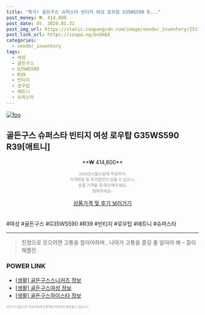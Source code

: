 ```yaml
--- 
title: "특가! 골든구스 슈퍼스타 빈티지 여성 로우탑 G35WS590 R..." 
post_money: ₩. 414,800 
post_date: dt. 2020.01.31 
post_img_url: https://static.coupangcdn.com/image/vendor_inventory/2517/7b65651ee3b273bd0981c19832fff09ef76cb5ca02b8a77b638e1caf133a.jpg 
post_link_url: https://coupa.ng/bnGmbX 
categories: 
  - vendor_inventory 
tags: 
  - 여성 
  - 골든구스 
  - G35WS590 
  - R39 
  - 빈티지 
  - 로우탑 
  - 애트니 
  - 슈퍼스타 
--- 
```

[![foo](https://static.coupangcdn.com/image/vendor_inventory/2517/7b65651ee3b273bd0981c19832fff09ef76cb5ca02b8a77b638e1caf133a.jpg)](https://coupa.ng/bnGmbX) 

## 골든구스 슈퍼스타 빈티지 여성 로우탑 G35WS590 R39[애트니] 
<p style="text-align: center;">**₩ 414,800**</p> 
<p style="text-align: center;"><span style="color: #898c8f; font-family: Georgia,Times,serif; font-size: 0.75em;">2020년01월31일에 작성되어, <br>가격변동 및 추가할인이 있을 수 있으니,<br> 상품 가격을 꼭!확인해주세요.<br>행복하세요~</span> 
</p>	 
<div markdown="0" style="text-align: center;"><a href="https://coupa.ng/bnGmbX" class="btn btn--success">상품가격 및 후기 보러가기</a></div> 
<br><br> 
  #여성 #골든구스 #G35WS590 #R39 #빈티지 #로우탑 #애트니 #슈퍼스타 
<hr> 

> 진정으로 웃으려면 고통을 참아야하며 , 나아가 고통을 즐길 줄 알아야 해 – 찰리 채플린 


### POWER LINK

* <a href="https://blog.naver.com/fash111/221767999713" target="_blank"> [생활] 골든구스스니커즈 정보 </a>
* <a href="https://blog.naver.com/santokki14/221767959191" target="_blank"> [생활] 골든구스여성 정보 </a>
* <a href="https://blog.naver.com/sakai111/221769615569" target="_blank"> [생활] 골든구스하이스타 정보 </a>

<span style="color: #898c8f; font-family: Georgia,Times,serif; font-size: 0.55em;">파트너스활동으로 작성자에게 일정액의 커미션이 제공될수 있습니다.</span> 
